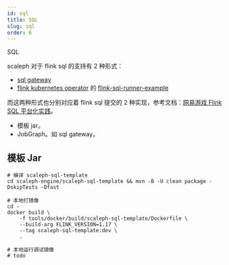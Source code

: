 ```yaml
---
id: sql
title: SQL
slug: sql
order: 6
---
```


SQL

scaleph 对于 flink sql 的支持有 2 种形式：

- [sql gateway](https://nightlies.apache.org/flink/flink-docs-release-1.17/docs/dev/table/sql-gateway/overview/)
- [flink kubernetes operator](https://nightlies.apache.org/flink/flink-kubernetes-operator-docs-stable/) 的 [flink-sql-runner-example](https://github.com/apache/flink-kubernetes-operator/tree/main/examples/flink-sql-runner-example)

而这两种形式也分别对应着 flink sql 提交的 2 种实现，参考文档：[网易游戏 Flink SQL 平台化实践](https://zhuanlan.zhihu.com/p/543906111)。

- 模板 jar。
- JobGraph。如 sql gateway。

## 模板 Jar

```shell
# 编译 scaleph-sql-template
cd scaleph-engine/scaleph-sql-template && mvn -B -U clean package -DskipTests -Dfast

# 本地打镜像
cd -
docker build \
	-f tools/docker/build/scaleph-sql-template/Dockerfile \
	--build-arg FLINK_VERSION=1.17 \
	--tag scaleph-sql-template:dev \
	.

# 本地运行调试镜像
# todo
```
